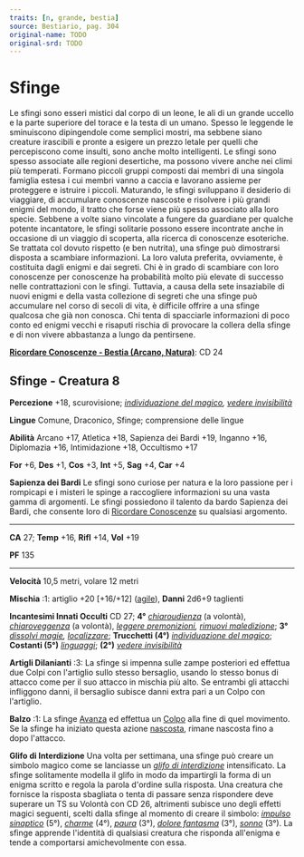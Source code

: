 ```yaml
---
traits: [n, grande, bestia]
source: Bestiario, pag. 304
original-name: TODO
original-srd: TODO
---
```


# Sfinge

Le sfingi sono esseri mistici dal corpo di un leone, le ali di un grande uccello
e la parte superiore del torace e la testa di un umano. Spesso le leggende le
sminuiscono dipingendole come semplici mostri, ma sebbene siano creature
irascibili e pronte a esigere un prezzo letale per quelli che percepiscono come
insulti, sono anche molto intelligenti. Le sfingi sono spesso associate alle
regioni desertiche, ma possono vivere anche nei climi più temperati. Formano
piccoli gruppi composti dai membri di una singola famiglia estesa i cui membri
vanno a caccia e lavorano assieme per proteggere e istruire i piccoli.
Maturando, le sfingi sviluppano il desiderio di viaggiare, di accumulare
conoscenze nascoste e risolvere i più grandi enigmi del mondo, il tratto che
forse viene più spesso associato alla loro specie. Sebbene a volte siano
vincolate a fungere da guardiane per qualche potente incantatore, le sfingi
solitarie possono essere incontrate anche in occasione di un viaggio di
scoperta, alla ricerca di conoscenze esoteriche. Se trattata col dovuto rispetto
(e ben nutrita), una sfinge può dimostrarsi disposta a scambiare informazioni.
La loro valuta preferita, ovviamente, è costituita dagli enigmi e dai segreti.
Chi è in grado di scambiare con loro conoscenze per conoscenze ha probabilità
molto più elevate di successo nelle contrattazioni con le sfingi. Tuttavia, a
causa della sete insaziabile di nuovi enigmi e della vasta collezione di segreti
che una sfinge può accumulare nel corso di secoli di vita, è difficile offrire a
una sfinge qualcosa che già non conosca. Chi tenta di spacciarle informazioni di
poco conto ed enigmi vecchi e risaputi rischia di provocare la collera della
sfinge e di non vivere abbastanza a lungo da pentirsene.

**[Ricordare Conoscenze - Bestia (Arcano, Natura)](/azioni/ricordare-conoscenze)**:
CD 24

## Sfinge - Creatura 8

**Percezione** +18, scurovisione;
_[individuazione del magico](/incantesimi/individuazione-del-magico),
[vedere invisibilità](/incantesimi/vedere-invisibilita)_

**Lingue** Comune, Draconico, Sfinge; comprensione delle lingue

**Abilità** Arcano +17, Atletica +18, Sapienza dei Bardi +19, Inganno +16,
Diplomazia +16, Intimidazione +18, Occultismo +17

**For** +6, **Des** +1, **Cos** +3, **Int** +5, **Sag** +4, **Car** +4

**Sapienza dei Bardi** Le sfingi sono curiose per natura e la loro passione per
i rompicapi e i misteri le spinge a raccogliere informazioni su una vasta gamma
di argomenti. Le sfingi possiedono il talento da bardo Sapienza dei Bardi, che
consente loro di [Ricordare Conoscenze](/azioni/ricordare-conoscenze) su
qualsiasi argomento.

---

**CA** 27; **Temp** +16, **Rifl** +14, **Vol** +19

**PF** 135

---

**Velocità** 10,5 metri, volare 12 metri

**Mischia** :1: artiglio +20 \[+16/+12] ([agile](/tratti/agile)), **Danni**
2d6+9 taglienti

**Incantesimi Innati Occulti** CD 27; **4°**
_[chiaroudienza](/incantesimi/chiaroudienza)_ (a volontà),
_[chiaroveggenza](/incantesimi/chiaroveggenza)_ (a volontà),
_[leggere premonizioni](/incantesimi/leggere-premonizioni),
[rimuovi maledizione](/incantesimi/rimuovi-maledizione)_; **3°**
_[dissolvi magie](/incantesimi/dissolvi-magie),
[localizzare](/incantesimi/localizzare)_; **Trucchetti (4°)**
_[individuazione del magico](/incantesimi/individuazione-del-magico)_;
**Costanti (5°)** _[linguaggi](/incantesimi/linguaggi)_; **(2°)**
_[vedere invisibilità](/incantesimi/vedere-invisibilita)_

**Artigli Dilanianti** :3: La sfinge si impenna sulle zampe posteriori ed
effettua due Colpi con l'artiglio sullo stesso bersaglio, usando lo stesso bonus
di attacco come per il suo attacco in mischia più alto. Se entrambi gli attacchi
infliggono danni, il bersaglio subisce danni extra pari a un Colpo con
l'artiglio.

**Balzo** :1: La sfinge [Avanza](/azioni/avanzare) ed effettua un
[Colpo](/azioni/colpire) alla fine di quel movimento. Se la sfinge ha iniziato
questa azione [nascosta](/condizioni/nascosto), rimane nascosta fino a dopo
l'attacco.

**Glifo di Interdizione** Una volta per settimana, una sfinge può creare un
simbolo magico come se lanciasse un
_[glifo di interdizione](/incantesimi/glifo-di-interdizione)_ intensificato. La
sfinge solitamente modella il glifo in modo da impartirgli la forma di un enigma
scritto e regola la parola d'ordine sulla risposta. Una creatura che fornisce la
risposta sbagliata o tenta di passare senza rispondere deve superare un TS su
Volontà con CD 26, altrimenti subisce uno degli effetti magici seguenti, scelti
dalla sfinge al momento di creare il simbolo:
_[impulso sinaptico](/incantesimi/impulso-sinaptico)_ (5°),
_[charme](/incantesimi/charme)_ (4°), _[paura](/incantesimi/paura)_ (3°),
_[dolore fantasma](/incantesimi/dolore-fantasma)_ (3°),
_[sonno](/incantesimi/sonno)_ (3°). La sfinge apprende l'identità di qualsiasi
creatura che risponda all'enigma e tende a comportarsi amichevolmente con essa.
